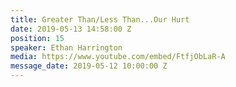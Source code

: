 ```yaml
---
title: Greater Than/Less Than...Our Hurt
date: 2019-05-13 14:58:00 Z
position: 15
speaker: Ethan Harrington
media: https://www.youtube.com/embed/FtfjObLaR-A
message_date: 2019-05-12 10:00:00 Z
---
```


